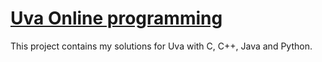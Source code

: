 # [Uva Online programming](https://uva.onlinejudge.org/)
This project contains my solutions for Uva with C, C++, Java and Python.
